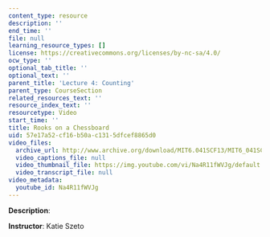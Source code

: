 ```yaml
---
content_type: resource
description: ''
end_time: ''
file: null
learning_resource_types: []
license: https://creativecommons.org/licenses/by-nc-sa/4.0/
ocw_type: ''
optional_tab_title: ''
optional_text: ''
parent_title: 'Lecture 4: Counting'
parent_type: CourseSection
related_resources_text: ''
resource_index_text: ''
resourcetype: Video
start_time: ''
title: Rooks on a Chessboard
uid: 57e17a52-cf16-b50a-c131-5dfcef8865d0
video_files:
  archive_url: http://www.archive.org/download/MIT6.041SCF13/MIT6_041SCF13_Rooks_on_a_Chessboard_300k.mp4
  video_captions_file: null
  video_thumbnail_file: https://img.youtube.com/vi/Na4R11fWVJg/default.jpg
  video_transcript_file: null
video_metadata:
  youtube_id: Na4R11fWVJg
---
```


**Description**:

**Instructor**: Katie Szeto

